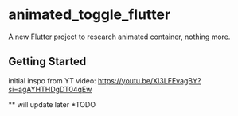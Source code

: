 # animated_toggle_flutter

A new Flutter project to research animated container, nothing more.

## Getting Started

initial inspo from YT video: https://youtu.be/XI3LFEvagBY?si=agAYHTHDgDT04qEw

<!-- TODO -->
** will update later *TODO
